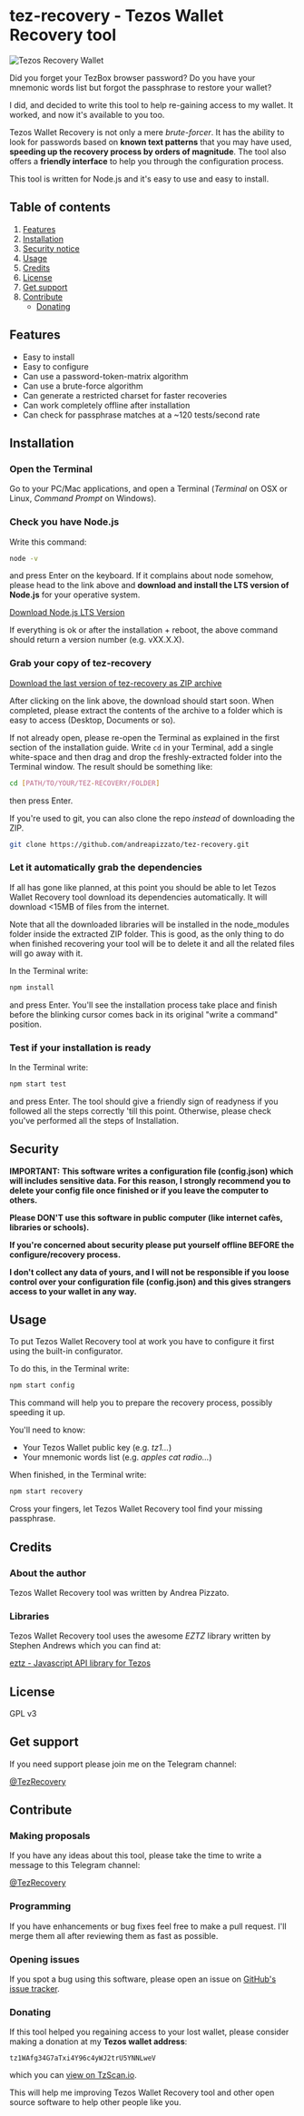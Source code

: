 # tez-recovery - Tezos Wallet Recovery tool
![Tezos Recovery Wallet](./docs/images/config.png)

Did you forget your TezBox browser password? Do you have your mnemonic words list but forgot the passphrase to restore your wallet?

I did, and decided to write this tool to help re-gaining access to my wallet. It worked, and now it's available to you too.

Tezos Wallet Recovery is not only a mere *brute-forcer*. It has the ability to look for passwords based on **known text patterns** that you may have used, **speeding up the recovery process by orders of magnitude**.  The tool also offers a **friendly interface** to help you through the configuration process.

This tool is written for Node.js and it's easy to use and easy to install.

## Table of contents
1. [Features](#features)
2. [Installation](#installation)
3. [Security notice](#security)
4. [Usage](#usage)
5. [Credits](#credits)
6. [License](#license)
7. [Get support](#support)
8. [Contribute](#contribute)
    * [Donating](#donate)

## Features
<a name="features"></a>

* Easy to install
* Easy to configure
* Can use a password-token-matrix algorithm
* Can use a brute-force algorithm
* Can generate a restricted charset for faster recoveries
* Can work completely offline after installation
* Can check for passphrase matches at a ~120 tests/second rate

## Installation
<a name="documentation"></a>

### Open the Terminal
Go to your PC/Mac applications, and open a Terminal (*Terminal* on OSX or Linux, *Command Prompt* on Windows).

### Check you have Node.js
Write this command:
```bash
node -v
```
and press Enter on the keyboard. If it complains about node somehow, please head to the link above and **download and install the LTS version of Node.js** for your operative system.

[Download Node.js LTS Version](https://nodejs.org)

If everything is ok or after the installation + reboot, the above command should return a version number (e.g. vXX.X.X).

### Grab your copy of tez-recovery
[Download the last version of tez-recovery as ZIP archive](https://github.com/andreapizzato/tez-recovery/archive/master.zip)

After clicking on the link above, the download should start soon. When completed, please extract the contents of the archive to a folder which is easy to access (Desktop, Documents or so).

If not already open, please re-open the Terminal as explained in the first section of the installation guide.
Write ```cd``` in your Terminal, add a single white-space and then drag and drop the freshly-extracted folder into the Terminal window.
The result should be something like:
```bash
cd [PATH/TO/YOUR/TEZ-RECOVERY/FOLDER]
```
then press Enter.

If you're used to git, you can also clone the repo *instead* of downloading the ZIP.
```bash
git clone https://github.com/andreapizzato/tez-recovery.git
```

### Let it automatically grab the dependencies
If all has gone like planned, at this point you should be able to let Tezos Wallet Recovery tool download its dependencies automatically.
It will download <15MB of files from the internet.

Note that all the downloaded libraries will be installed in the node_modules folder inside the extracted ZIP folder. This is good, as the only thing to do when finished recovering your tool will be to delete it and all the related files will go away with it.

In the Terminal write:
```bash
npm install
```
and press Enter. You'll see the installation process take place and finish before the blinking cursor comes back in its original "write a command" position.

### Test if your installation is ready
In the Terminal write:
```bash
npm start test
```
and press Enter. The tool should give a friendly sign of readyness if you followed all the steps correctly 'till this point. Otherwise, please check you've performed all the steps of Installation.

## Security
<a name="security"></a>

**IMPORTANT:**
**This software writes a configuration file (config.json) which will includes sensitive data. For this reason, I strongly recommend you to delete your config file once finished or if you leave the computer to others.**

**Please DON'T use this software in public computer (like internet cafès, libraries or schools).**

**If you're concerned about security please put yourself offline BEFORE the configure/recovery process.**

**I don't collect any data of yours, and I will not be responsible if you loose control over your configuration file (config.json) and this gives strangers access to your wallet in any way.**

## Usage
<a name="usage"></a>

To put Tezos Wallet Recovery tool at work you have to configure it first using the built-in configurator.

To do this, in the Terminal write:
```bash
npm start config
```
This command will help you to prepare the recovery process, possibly speeding it up.

You'll need to know:
* Your Tezos Wallet public key (e.g. *tz1...*)
* Your mnemonic words list (e.g. *apples cat radio...*)

When finished, in the Terminal write:
```bash
npm start recovery
```
Cross your fingers, let Tezos Wallet Recovery tool find your missing passphrase.

## Credits
<a name="credits"></a>

### About the author
Tezos Wallet Recovery tool was written by Andrea Pizzato.

### Libraries
Tezos Wallet Recovery tool uses the awesome *EZTZ* library written by Stephen Andrews which you can find at:

[eztz - Javascript API library for Tezos](https://github.com/stephenandrews/eztz)

## License
<a name="license"></a>

GPL v3

## Get support
<a name="support"></a>

If you need support please join me on the Telegram channel:

[@TezRecovery](https://t.me/tezosrecovery)

## Contribute
<a name="contribute"></a>

### Making proposals
If you have any ideas about this tool, please take the time to write a message to this Telegram channel:

[@TezRecovery](https://t.me/tezosrecovery)

### Programming
If you have enhancements or bug fixes feel free to make a pull request. I'll merge them all after reviewing them as fast as possible.

### Opening issues
If you spot a bug using this software, please open an issue on [GitHub's issue tracker](https://github.com/andreapizzato/tez-recovery/issues).

### Donating
<a name="donate"></a>

If this tool helped you regaining access to your lost wallet, please consider making a donation at my **Tezos wallet address**:
```
tz1WAfg34G7aTxi4Y96c4yWJ2trU5YNNLweV
```
which you can [view on TzScan.io](http://tzscan.io/tz1WAfg34G7aTxi4Y96c4yWJ2trU5YNNLweV).

This will help me improving Tezos Wallet Recovery tool and other open source software to help other people like you.
